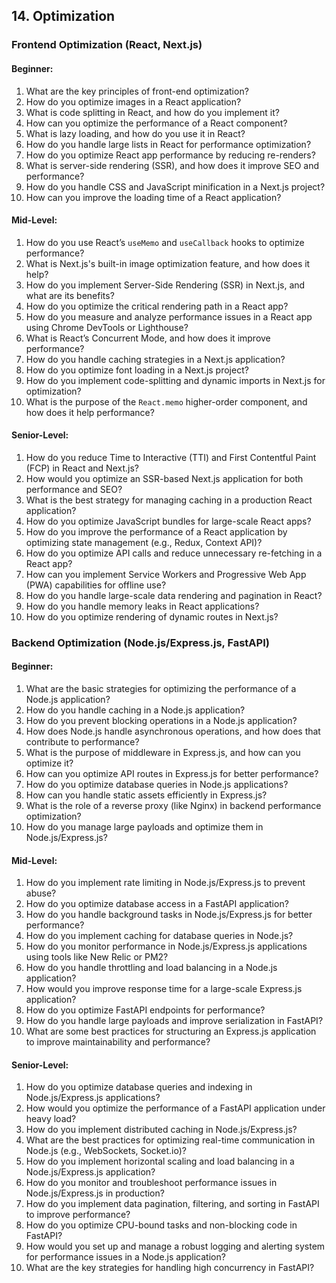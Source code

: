 
## **14. Optimization**

### **Frontend Optimization (React, Next.js)**

#### **Beginner:**

1. What are the key principles of front-end optimization?
2. How do you optimize images in a React application?
3. What is code splitting in React, and how do you implement it?
4. How can you optimize the performance of a React component?
5. What is lazy loading, and how do you use it in React?
6. How do you handle large lists in React for performance optimization?
7. How do you optimize React app performance by reducing re-renders?
8. What is server-side rendering (SSR), and how does it improve SEO and performance?
9. How do you handle CSS and JavaScript minification in a Next.js project?
10. How can you improve the loading time of a React application?

#### **Mid-Level:**

1. How do you use React’s `useMemo` and `useCallback` hooks to optimize performance?
2. What is Next.js's built-in image optimization feature, and how does it help?
3. How do you implement Server-Side Rendering (SSR) in Next.js, and what are its benefits?
4. How do you optimize the critical rendering path in a React app?
5. How do you measure and analyze performance issues in a React app using Chrome DevTools or Lighthouse?
6. What is React’s Concurrent Mode, and how does it improve performance?
7. How do you handle caching strategies in a Next.js application?
8. How do you optimize font loading in a Next.js project?
9. How do you implement code-splitting and dynamic imports in Next.js for optimization?
10. What is the purpose of the `React.memo` higher-order component, and how does it help performance?

#### **Senior-Level:**

1. How do you reduce Time to Interactive (TTI) and First Contentful Paint (FCP) in React and Next.js?
2. How would you optimize an SSR-based Next.js application for both performance and SEO?
3. What is the best strategy for managing caching in a production React application?
4. How do you optimize JavaScript bundles for large-scale React apps?
5. How do you improve the performance of a React application by optimizing state management (e.g., Redux, Context API)?
6. How do you optimize API calls and reduce unnecessary re-fetching in a React app?
7. How can you implement Service Workers and Progressive Web App (PWA) capabilities for offline use?
8. How do you handle large-scale data rendering and pagination in React?
9. How do you handle memory leaks in React applications?
10. How do you optimize rendering of dynamic routes in Next.js?

### **Backend Optimization (Node.js/Express.js, FastAPI)**

#### **Beginner:**

1. What are the basic strategies for optimizing the performance of a Node.js application?
2. How do you handle caching in a Node.js application?
3. How do you prevent blocking operations in a Node.js application?
4. How does Node.js handle asynchronous operations, and how does that contribute to performance?
5. What is the purpose of middleware in Express.js, and how can you optimize it?
6. How can you optimize API routes in Express.js for better performance?
7. How do you optimize database queries in Node.js applications?
8. How can you handle static assets efficiently in Express.js?
9. What is the role of a reverse proxy (like Nginx) in backend performance optimization?
10. How do you manage large payloads and optimize them in Node.js/Express.js?

#### **Mid-Level:**

1. How do you implement rate limiting in Node.js/Express.js to prevent abuse?
2. How do you optimize database access in a FastAPI application?
3. How do you handle background tasks in Node.js/Express.js for better performance?
4. How do you implement caching for database queries in Node.js?
5. How do you monitor performance in Node.js/Express.js applications using tools like New Relic or PM2?
6. How do you handle throttling and load balancing in a Node.js application?
7. How would you improve response time for a large-scale Express.js application?
8. How do you optimize FastAPI endpoints for performance?
9. How do you handle large payloads and improve serialization in FastAPI?
10. What are some best practices for structuring an Express.js application to improve maintainability and performance?

#### **Senior-Level:**

1. How do you optimize database queries and indexing in Node.js/Express.js applications?
2. How would you optimize the performance of a FastAPI application under heavy load?
3. How do you implement distributed caching in Node.js/Express.js?
4. What are the best practices for optimizing real-time communication in Node.js (e.g., WebSockets, Socket.io)?
5. How do you implement horizontal scaling and load balancing in a Node.js/Express.js application?
6. How do you monitor and troubleshoot performance issues in Node.js/Express.js in production?
7. How do you implement data pagination, filtering, and sorting in FastAPI to improve performance?
8. How do you optimize CPU-bound tasks and non-blocking code in FastAPI?
9. How would you set up and manage a robust logging and alerting system for performance issues in a Node.js application?
10. What are the key strategies for handling high concurrency in FastAPI?
